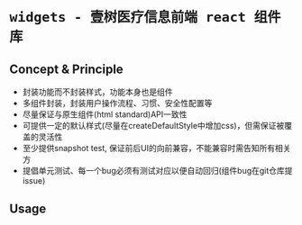 # `widgets - 壹树医疗信息前端 react 组件库`

## Concept & Principle

* 封装功能而不封装样式，功能本身也是组件
* 多组件封装，封装用户操作流程、习惯、安全性配置等
* 尽量保证与原生组件(html standard)API一致性
* 可提供一定的默认样式(尽量在createDefaultStyle中增加css)，但需保证被覆盖的灵活性
* 至少提供snapshot test, 保证前后UI的向前兼容，不能兼容时需告知所有相关方
* 提倡单元测试、每一个bug必须有测试对应以便自动回归(组件bug在git仓库提issue)

## Usage


